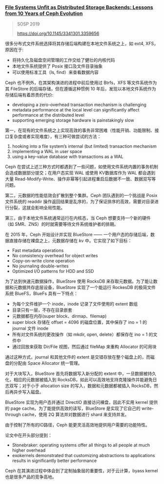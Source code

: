 ### [File Systems Unfit as Distributed Storage Backends: Lessons from 10 Years of Ceph Evolution](../assets/pdfs/FileSystemsUnfitAsDistributedStorageBackends-lessonsFromTenYearsOfCephEvolution.pdf)

> SOSP 2019
> 
> https://doi.org/10.1145/3341301.3359656

很多分布式文件系统选择将其存储后端构建在本地文件系统之上，如 ext4, XFS，原因在于:

- 将持久化及磁盘空间管理的工作交给了健壮的内核代码
- 本地文件系统提供了 Posix 接口及文件目录抽象
- 可以使用标准工具（ls, find）来查看数据内容

Ceph 也不例外，在其架构演进的进程中前后使用过 Btrfs，XFS 等文件系统作为其 FileStore 的后端存储，但在遵循这种惯例 10 年后，发现以本地文件系统作为存储后端有着昂贵的代价:

- developing a zero-overhead transaction mechanism is challenging
- metadata performance at the local level can significantly affect performance at the distributed level
- supporting emerging storage hardware is painstakingly slow

第一，在现有的文件系统之上实现高效的事务非常困难（性能开销、功能限制、接口复杂度或者实现难度），有三种可做尝试的方法：

1. hooking into a file system’s internal (but limited) transaction mechanism
2. implementing a WAL in user space
3. using a key-value database with transactions as a WAL

Ceph 在尝试上述三种方式时都遇到了一些问题，如使用文件系统内置的事务机制会造成数据部分提交；在用户态实现 WAL 或使用 KV数据库作为 WAL 都会遇到大量 Read-Modify-Write、操作非幂等引起进程重启后数据不一致、数据双写等问题。

第二，元数据的性能低效会扩散到整个集群。Ceph 团队遇到的一个挑战是 Posix 文件系统的 readdir 操作返回结果是乱序的，为了保证排序的高效，需要对目录进行分裂，这就会影响全局性能。

第三，由于本地文件系统通常运行在内核态，当 Ceph 想要支持一个新的硬件（如 SMR、ZNS）的时就需要等待文件系统维护者的排期。

在 2015 年，Ceph 开始设计并实现 BlueStore —— 一个用户态的存储后端，数据直接存储在裸盘之上，元数据存储在 kv 中。它实现了如下目标：

- Fast metadata operations
- No consistency overhead for object writes
- Copy-on-write clone operation
- No journaling double-writes
- Optimized I/O patterns for HDD and SSD

为了达到快速元数据操作，BlueStore 使用 RocksDB 来存取元数据。为了能让数据和元数据共存底层设备，BlueStore 实现了一个能运行 RockesDB 的极简文件系统 BlueFS，BlueFs 具有一下特点：

- 为每个文件维护一个 inode，inode 记录了文件使用的 extent 数组
- 目录只有一层，不存在目录嵌套
- 元数据都在内存(super block、dirmap、filemap)
- super block 存储在 offset = 4096 的磁盘位置，其中保存了 ino = 1 的 journal 文件 inode
- 所有对文件系统的更改操作（如 mkdir, open, delete）都保存在 ino = 1 的文件中
- 通过回放来获取 Dir/File 视图，然后通过 fileMap 来重构 Allocator 的可用块

通过这种方式，journal 和其他文件的 extent 是交错存放在整个磁盘上的，而磁盘的分配由 Space Allocator 统一管理。

对于大块写入，BlueStore 首先将数据写入新分配的 extent 中，一旦数据被持久化，相应的元数据被插入到 RocksDB，如此可以高效地支持克隆操作并能避免日志双写；对于小于 allocation size 的写入，数据和元数据都被插入 RocksDB，然后再异步写入磁盘。

BlueStore 实现为用户态并通过 DirectIO 直接访问裸盘，因此不实用 kernel 提供的 page cache。为了能提供高效的读写，BlueStore 是实现了它自己的 write-through cache，使用 2Q 算法并对数据进行 shard 来支持并发。

由于控制了所有的IO路径，Ceph 能更灵活高效地提供用户需要的功能特性。

论文中在开头部分提到：

- Stonebraker: operating systems offer all things to all people at much higher overhead
- exokernels demonstrated that customizing abstractions to applications results in significantly better performance

Ceph 在其演进过程中体会到了定制抽象层的重要性，对于云计算，byass kernel 也是很多产品的竞争高地。
